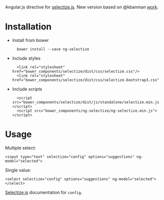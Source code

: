 Angular.js directive for [selectize.js](http://brianreavis.github.io/selectize.js/). New version based on @kbanman [work](https://github.com/kbanman/selectize-ng).

Installation
====
- Install from bower

        bower install --save ng-selectize

- Include styles

        <link rel="stylesheet" href="bower_components/selectize/dist/css/selectize.css"/>
        <link rel="stylesheet" href="bower_components/selectize/dist/css/selectize.bootstrap3.css"/>

- Include scripts

        <script src="bower_components/selectize/dist/js/standalone/selectize.min.js"></script>
        <script src="bower_components/ng-selectize/ng-selectize.min.js"></script>

Usage
====
Multiple select:

    <input type="text" selectize="config" options="suggestions" ng-model="selected">

Single value:

    <select selectize="config" options="suggestions" ng-model="selected"></select>

[Selectize.js](https://github.com/brianreavis/selectize.js/blob/master/docs/usage.md) documentation for `config`.
